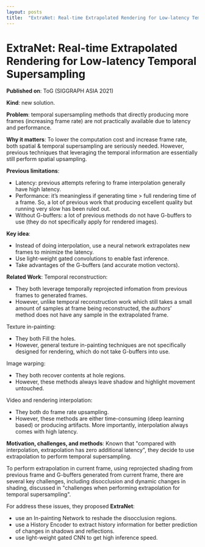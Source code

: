 ```yaml
---
layout: posts
title:  "ExtraNet: Real-time Extrapolated Rendering for Low-latency Temporal Supersampling"
---
```


# ExtraNet: Real-time Extrapolated Rendering for Low-latency Temporal Supersampling

**Published on**: ToG (SIGGRAPH ASIA 2021)

**Kind**: new solution.

**Problem**: temporal supersampling methods that directly producing more frames (increasing frame rate) are not practically available due to latency and performance.

**Why it matters**: To lower the computation cost and increase frame rate, both spatial & temporal supersampling are  seriously needed. However, previous techniques that leveraging the temporal information are essentially still perform spatial upsampling.

**Previous limitations**:
- Latency: previous attempts  refering to frame interpolation generally have high latency.
- Performance: it’s meaningless if generating time > full rendering time of a frame. So, a lot of previous work that producing excellent quality but running very slow has been ruled out.
- Without  G-buffers: a lot of previous methods do not have G-buffers to use (they do not specifically apply for rendered images).

**Key idea**:
- Instead of doing interpolation, use a neural network extrapolates new frames to minimize the latency.
- Use light-weight gated convolutions to enable fast inference.
- Take advantages of the G-buffers (and  accurate motion vectors).

**Related Work**:
Temporal reconstruction:
- They both leverage temporally reprojected infomation from previous frames to generated frames.
- However, unlike temporal reconstruction work which still takes a small amount of samples at frame being reconstructed, the authors’ method does not have any sample in the extrapolated frame.

Texture in-painting:
- They both Fill the holes.
- However, general texture in-painting techniques are not specifically designed for rendering, which do not take G-buffers into use.

Image warping:
- They both recover contents at hole regions.
- However, these methods always leave shadow and highlight movement untouched.

Video and rendering interpolation:
- They both do frame rate upsampling.
- However, these methods are either time-consuming (deep learning based) or producing artifacts. More importantly, interpolation always comes with high latency.

**Motivation, challenges, and methods**:
Known that "compared with interpolation, extrapolation has zero additional latency", they decide to use extrapolation to perform temporal supersampling.

To perform extrapolation in current frame, using reprojected shading from previous frame and G-buffers generated from current frame, there are several key challenges, including disocclusion and dynamic changes in shading, discussed in "challenges when performing extrapolation for temporal supersampling".

For address these issues, they proposed **ExtraNet**:
- use an In-painting Network to reshade the disocclusion regions.
- use a History Encoder to extract history information for better prediction of changes in shadows and reflections.
- use light-weight gated CNN to get high inference speed.
